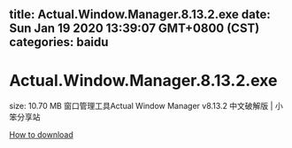 
title: Actual.Window.Manager.8.13.2.exe
date: Sun Jan 19 2020 13:39:07 GMT+0800 (CST)    
categories: baidu
---

# Actual.Window.Manager.8.13.2.exe
size: 10.70 MB
 窗口管理工具Actual Window Manager v8.13.2 中文破解版 | 小笨分享站
 

[How to download](https://bpcam.bemobtrk.com/go/2ceec3aa-1ca2-46d6-b9ff-aaa5c184517c?jno=3065)